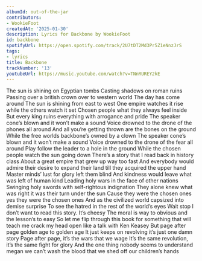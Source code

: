 ```yaml
---
albumId: out-of-the-jar
contributors:
- WookieFoot
createdAt: '2025-01-30'
description: Lyrics for Backbone by WookieFoot
id: backbone
spotifyUrl: https://open.spotify.com/track/2U7tDT2Md3Pr5Z1eNnzJrS
tags:
- lyrics
title: Backbone
trackNumber: '13'
youtubeUrl: https://music.youtube.com/watch?v=TNnRUREY2kE
---
```


The sun is shining on Egyptian tombs
Casting shadows on roman ruins
Passing over a british crown over to western world
The day has come around
The sun is shining from east to west
One empire watches it rise while the others watch it set
Chosen people what they always feel inside
But every king ruins everything with arrogance and pride
The speaker cone’s blown and it won’t make a sound
Voice drowned to the drone of the phones all around
And all you’re getting thrown are the bones on the ground
While the free worlds backbone’s owned by a clown
The speaker cone’s blown and it won’t make a sound
Voice drowned to the drone of the fear all around
Play follow the leader to a hole in the ground
While the chosen people watch the sun going down
There’s a story that I read back in history class
About a great empire that grew up way too fast
And everybody would admire their desire to
expand their land till they acquired the upper hand
Master minds’ lust for glory left them blind
And kindness would leave what was left of human kind
Leading holy wars in the face of other nations
Swinging holy swords with self-rightous indignation
They alone knew what was right it was their turn under the sun
Cause they were the chosen ones yes they were the chosen ones
And as the civilized world capsized into demise surprise
To see the hatred in the rest of the world’s eyes
Wait stop I don’t want to read this story. It’s cheesy
The moral is way to obvious and the lesson’s to easy
So let me flip through this book for something that will teach me
crack my head open like a talk with Ken Keasey
But page after page golden age to golden age
It just keeps on revolving it’s just one damn story
Page after page, it’s the wars that we wage
It’s the same revolution, it’s the same fight for glory
And the one thing nobody seems to understand megan
we can’t wash the blood that we shed off our children’s hands